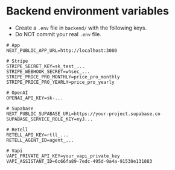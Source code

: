# Backend environment variables

- Create a `.env` file in `backend/` with the following keys.
- Do NOT commit your real `.env` file.

```
# App
NEXT_PUBLIC_APP_URL=http://localhost:3000

# Stripe
STRIPE_SECRET_KEY=sk_test_...
STRIPE_WEBHOOK_SECRET=whsec_...
STRIPE_PRICE_PRO_MONTHLY=price_pro_monthly
STRIPE_PRICE_PRO_YEARLY=price_pro_yearly

# OpenAI
OPENAI_API_KEY=sk-...

# Supabase
NEXT_PUBLIC_SUPABASE_URL=https://your-project.supabase.co
SUPABASE_SERVICE_ROLE_KEY=eyJ...

# Retell
RETELL_API_KEY=rtll_...
RETELL_AGENT_ID=agent_...

# Vapi
VAPI_PRIVATE_API_KEY=your_vapi_private_key
VAPI_ASSISTANT_ID=6c66fa89-7edc-495d-9a4a-91530e131883
```
